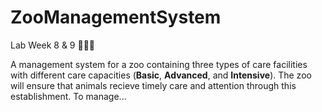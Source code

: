 # ZooManagementSystem
Lab Week 8 &amp; 9 🐘🦒🐅

A management system for a zoo containing three types of care facilities with different care capacities (**Basic**, **Advanced**, and **Intensive**). The zoo will ensure that animals recieve timely care and attention through this establishment. To manage...
